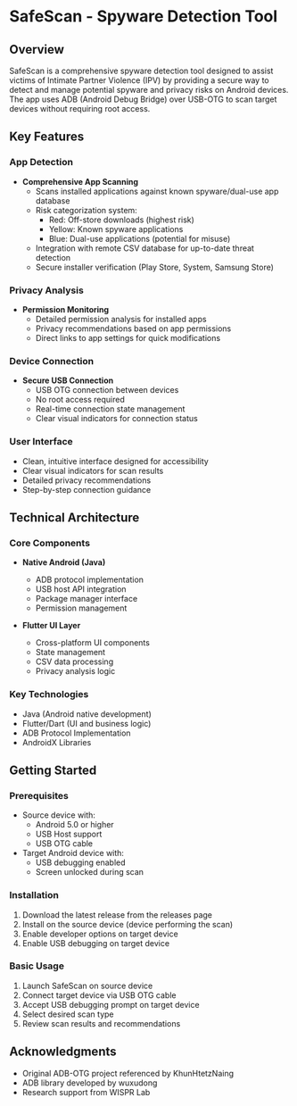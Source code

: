 # SafeScan - Spyware Detection Tool

## Overview
SafeScan is a comprehensive spyware detection tool designed to assist victims of Intimate Partner Violence (IPV) by providing a secure way to detect and manage potential spyware and privacy risks on Android devices. The app uses ADB (Android Debug Bridge) over USB-OTG to scan target devices without requiring root access.

## Key Features

### App Detection
- **Comprehensive App Scanning**
  - Scans installed applications against known spyware/dual-use app database
  - Risk categorization system:
    - Red: Off-store downloads (highest risk)
    - Yellow: Known spyware applications
    - Blue: Dual-use applications (potential for misuse)
  - Integration with remote CSV database for up-to-date threat detection
  - Secure installer verification (Play Store, System, Samsung Store)

### Privacy Analysis
- **Permission Monitoring**
  - Detailed permission analysis for installed apps
  - Privacy recommendations based on app permissions
  - Direct links to app settings for quick modifications

### Device Connection
- **Secure USB Connection**
  - USB OTG connection between devices
  - No root access required
  - Real-time connection state management
  - Clear visual indicators for connection status

### User Interface
- Clean, intuitive interface designed for accessibility
- Clear visual indicators for scan results
- Detailed privacy recommendations
- Step-by-step connection guidance

## Technical Architecture

### Core Components
- **Native Android (Java)**
  - ADB protocol implementation
  - USB host API integration
  - Package manager interface
  - Permission management

- **Flutter UI Layer**
  - Cross-platform UI components
  - State management
  - CSV data processing
  - Privacy analysis logic

### Key Technologies
- Java (Android native development)
- Flutter/Dart (UI and business logic)
- ADB Protocol Implementation
- AndroidX Libraries

## Getting Started

### Prerequisites
- Source device with:
  - Android 5.0 or higher
  - USB Host support
  - USB OTG cable
- Target Android device with:
  - USB debugging enabled
  - Screen unlocked during scan

### Installation
1. Download the latest release from the releases page
2. Install on the source device (device performing the scan)
3. Enable developer options on target device
4. Enable USB debugging on target device

### Basic Usage
1. Launch SafeScan on source device
2. Connect target device via USB OTG cable
3. Accept USB debugging prompt on target device
4. Select desired scan type
5. Review scan results and recommendations


## Acknowledgments
- Original ADB-OTG project referenced by KhunHtetzNaing
- ADB library developed by wuxudong
- Research support from WISPR Lab
